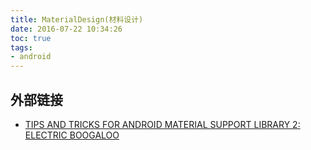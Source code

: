 ```yaml
---
title: MaterialDesign(材料设计)
date: 2016-07-22 10:34:26
toc: true
tags:
- android
---
```


## 外部链接
- [TIPS AND TRICKS FOR ANDROID MATERIAL SUPPORT LIBRARY 2: ELECTRIC BOOGALOO](http://code.hootsuite.com/tips-and-tricks-for-android-material-support-library-2-electric-boogaloo/)